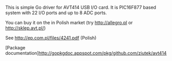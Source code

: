 This is simple Go driver for AVT414 USB I/O card. It is PIC16F877 based system with 22 I/O ports and up to 8 ADC ports.

You can buy it on the in Polish market (try http://allegro.pl or
http://sklep.avt.pl/)

See http://ep.com.pl/files/4241.pdf (Polish)

[Package documentation]http://gopkgdoc.appspot.com/pkg/github.com/ziutek/avt414
